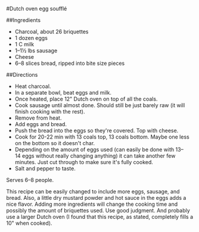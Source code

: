 #Dutch oven egg souffl&eacute;

##Ingredients
- Charcoal, about 26 briquettes
- 1 dozen eggs
- 1 C milk
- 1&ndash;1&frac12; lbs sausage
- Cheese
- 6&ndash;8 slices bread, ripped into bite size pieces

##Directions
- Heat charcoal.
- In a separate bowl, beat eggs and milk.
- Once heated, place 12" Dutch oven on top of all the coals.
- Cook sausage until almost done. Should still be just barely raw (it will finish cooking with the rest).
- Remove from heat.
- Add eggs and bread.
- Push the bread into the eggs so they're covered. Top with cheese.
- Cook for 20-22&nbsp;min with 13 coals top, 13 coals bottom. Maybe one less on the bottom so it doesn't char.
- Depending on the amount of eggs used (can easily be done with 13&ndash;14&nbsp;eggs without really changing anything) it can take another few minutes. Just cut through to make sure it's fully cooked.
- Salt and pepper to taste.

Serves 6&ndash;8&nbsp;people.

This recipe can be easily changed to include more eggs, sausage, and bread. Also, a little dry mustard powder and hot sauce in the eggs adds a nice flavor. Adding more ingredients will change the cooking time and possibly the amount of briquettes used. Use good judgment. And probably use a larger Dutch oven (I found that this recipe, as stated, completely fills a 10" when cooked).
